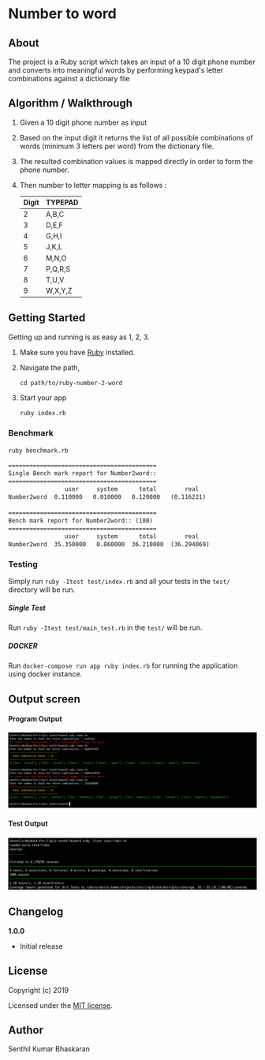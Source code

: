 # Number to word
 
> 

## About

The project is a Ruby script which takes an input of a 10 digit phone number and converts into meaningful words by performing keypad's letter combinations against a dictionary file


## Algorithm / Walkthrough

1. Given a 10 digit phone number as input
2. Based on the input digit it returns the list of all possible combinations of words (minimum 3 letters per word) from the dictionary file.
3. The resulted combination values is mapped directly in order to form the phone number.
4. Then number to letter mapping is as follows :

    | Digit    | TYPEPAD    |
    |:---------|:-----------|
    | 2        | A,B,C      |
    | 3        | D,E,F      |
    | 4        | G,H,I      |
    | 5        | J,K,L      |
    | 6        | M,N,O      |
    | 7        | P,Q,R,S    |
    | 8        | T,U,V      |
    | 9        | W,X,Y,Z    |

## Getting Started

Getting up and running is as easy as 1, 2, 3.

1. Make sure you have [Ruby](https://www.ruby-lang.org/en/) installed.
2. Navigate the path,

    ```
    cd path/to/ruby-number-2-word
    ```

3. Start your app

    ```
    ruby index.rb
    ```

### Benchmark

`ruby benchmark.rb`

```
==========================================
Single Bench mark report for Number2word::
==========================================
                user     system      total        real
Number2word  0.110000   0.010000   0.120000   (0.116221)

==========================================
Bench mark report for Number2word:: (100)
==========================================
                user     system      total        real
Number2word  35.350000   0.860000  36.210000  (36.294069)
```

### Testing

Simply run `ruby -Itest test/index.rb` and all your tests in the `test/` directory will be run.

##### Single Test

Run `ruby -Itest test/main_test.rb` in the `test/` will be run.

##### DOCKER

Run `docker-compose run app ruby index.rb` for running the application using docker instance.

## Output screen

#### Program Output
![](output/program_output.png)

#### Test Output
![](output/test_output.png)

## Changelog

__1.0.0__

- Initial release

## License

Copyright (c) 2019

Licensed under the [MIT license](LICENSE).

## Author

Senthil Kumar Bhaskaran